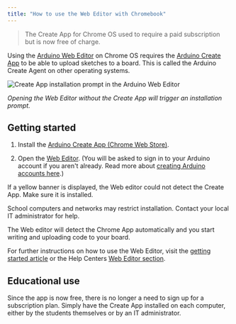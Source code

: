 ```yaml
---
title: "How to use the Web Editor with Chromebook"
---
```


> The Create App for Chrome OS used to require a paid subscription but is now free of charge.

Using the [Arduino Web Editor](https://create.arduino.cc/editor) on Chrome OS requires the [Arduino Create App](https://chrome.google.com/webstore/detail/elmgohdonjdampbcgefphnlchgocpaij) to be able to upload sketches to a board. This is called the Arduino Create Agent on other operating systems.

![Create App installation prompt in the Arduino Web Editor](img/Create_app_installation_prompt_cropped.png)

*Opening the Web Editor without the Create App will trigger an installation prompt.*

## Getting started

1. Install the [Arduino Create App (Chrome Web Store)](https://chrome.google.com/webstore/detail/elmgohdonjdampbcgefphnlchgocpaij).

2. Open the [Web Editor](https://create.arduino.cc/editor). (You will be asked to sign in to your Arduino account if you aren't already. Read more about [creating Arduino accounts here](https://support.arduino.cc/hc/en-us/articles/360016724040-How-to-create-an-Arduino-account).)

If a yellow banner is displayed, the Web editor could not detect the Create App. Make sure it is installed.

School computers and networks may restrict installation. Contact your local IT administrator for help.

The Web editor will detect the Chrome App automatically and you start writing and uploading code to your board.

For further instructions on how to use the Web Editor, visit the [getting started article](https://create.arduino.cc/projecthub/Arduino_Genuino/getting-started-with-arduino-web-editor-on-various-platforms-4b3e4a) or the Help Centers [Web Editor section](https://support.arduino.cc/hc/en-us/sections/360004605460-Web-Editor).

## Educational use

Since the app is now free, there is no longer a need to sign up for a subscription plan. Simply have the Create App installed on each computer, either by the students themselves or by an IT administrator.
